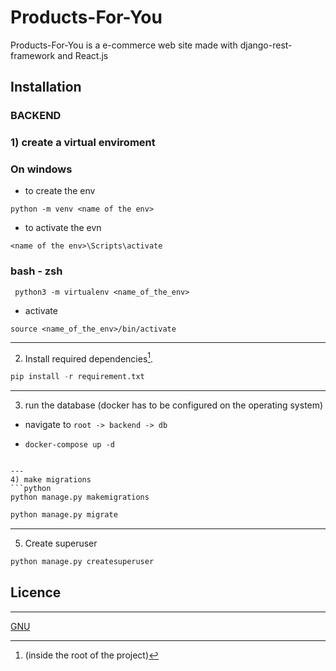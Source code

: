 # Products-For-You

Products-For-You is a e-commerce web site made with django-rest-framework and React.js

## Installation

### BACKEND
### 1) create a virtual enviroment

### On windows

* to create the env

``python -m venv <name of the env>``

* to activate the evn

``<name of the env>\Scripts\activate``

### bash - zsh
`` python3 -m virtualenv <name_of_the_env>``
* activate

``source <name_of_the_env>/bin/activate``

---

2) Install required dependencies[^1].


[^1]: (inside the root of the project)
```python
pip install -r requirement.txt
``` 
---
3) run the database (docker has to be configured on the operating system)

- navigate to  ``root -> backend -> db``

- ```shell
  docker-compose up -d
```

---
4) make migrations 
```python
python manage.py makemigrations
```

```python
python manage.py migrate
```
---
5) Create superuser

```bash
python manage.py createsuperuser
```




## Licence
---
[GNU](https://www.gnu.org/licenses/gpl-3.0.html)